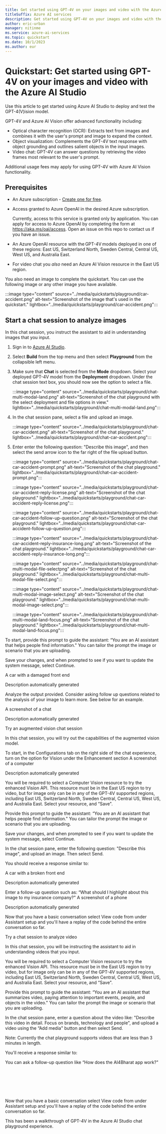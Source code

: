 ```yaml
---
title: Get started using GPT-4V on your images and video with the Azure AI Studio 
titleSuffix: Azure AI services
description: Get started using GPT-4V on your images and video with the Azure AI Studio 
author: eric-urban
manager: nitinme
ms.service: azure-ai-services
ms.topic: quickstart
ms.date: 10/1/2023
ms.author: eur
---
```



# Quickstart: Get started using GPT-4V on your images and video with the Azure AI Studio 

Use this article to get started using Azure AI Studio to deploy and test the GPT-4(V)ision model. 

GPT-4V and Azure AI Vision offer advanced functionality including:

- Optical character recognition (OCR): Extracts text from images and combines it with the user's prompt and image to expand the context. 
- Object visualization: Complements the GPT-4V text response with object grounding and outlines salient objects in the input images.
- Video chat: GPT-4V can answer questions by retrieving the video frames most relevant to the user's prompt.

Additional usage fees may apply for using GPT-4V with Azure AI Vision functionality.


## Prerequisites

- An Azure subscription - <a href="https://azure.microsoft.com/free/cognitive-services" target="_blank">Create one for free</a>.
- Access granted to Azure OpenAI in the desired Azure subscription.

    Currently, access to this service is granted only by application. You can apply for access to Azure OpenAI by completing the form at <a href="https://aka.ms/oai/access" target="_blank">https://aka.ms/oai/access</a>. Open an issue on this repo to contact us if you have an issue.

- An Azure OpenAI resource with the GPT-4V models deployed in one of these regions: East US, Switzerland North, Sweden Central, Central US, West US, and Australia East. 
- For video chat you *also* need an Azure AI Vision resource in the East US region. 

You also need an image to complete the quickstart. You can use the following image or any other image you have available. 

:::image type="content" source="../media/quickstarts/playground/car-accident.png" alt-text="Screenshot of the image that's used in the quickstart." lightbox="../media/quickstarts/playground/car-accident.png":::
 
## Start a chat session to analyze images 

In this chat session, you instruct the assistant to aid in understanding images that you input. 

1. Sign in to [Azure AI Studio](https://aka.ms/aistudio).
1. Select **Build** from the top menu and then select **Playground** from the collapsible left menu.
1. Make sure that **Chat** is selected from the **Mode** dropdown. Select your deployed GPT-4V model from the **Deployment** dropdown. Under the chat session text box, you should now see the option to select a file.

    :::image type="content" source="../media/quickstarts/playground/chat-multi-modal-land.png" alt-text="Screenshot of the chat playground with the select deployment and file options in view." lightbox="../media/quickstarts/playground/chat-multi-modal-land.png":::

1. In the chat session pane, select a file and upload an image. 

    :::image type="content" source="../media/quickstarts/playground/chat-car-accident.png" alt-text="Screenshot of the chat playground." lightbox="../media/quickstarts/playground/chat-car-accident.png":::

1. Enter enter the following question: "Describe this image", and then select the send arrow icon to the far right of the file upload button.

    :::image type="content" source="../media/quickstarts/playground/chat-car-accident-prompt.png" alt-text="Screenshot of the chat playground." lightbox="../media/quickstarts/playground/chat-car-accident-prompt.png":::


    :::image type="content" source="../media/quickstarts/playground/chat-car-accident-reply-license.png" alt-text="Screenshot of the chat playground." lightbox="../media/quickstarts/playground/chat-car-accident-reply-license.png":::

    :::image type="content" source="../media/quickstarts/playground/chat-car-accident-follow-up-question.png" alt-text="Screenshot of the chat playground." lightbox="../media/quickstarts/playground/chat-car-accident-follow-up-question.png":::


    :::image type="content" source="../media/quickstarts/playground/chat-car-accident-reply-insurance-long.png" alt-text="Screenshot of the chat playground." lightbox="../media/quickstarts/playground/chat-car-accident-reply-insurance-long.png":::




    :::image type="content" source="../media/quickstarts/playground/chat-multi-modal-file-selectpng" alt-text="Screenshot of the chat playground." lightbox="../media/quickstarts/playground/chat-multi-modal-file-select.png":::



    :::image type="content" source="../media/quickstarts/playground/chat-multi-modal-image-select.png" alt-text="Screenshot of the chat playground." lightbox="../media/quickstarts/playground/chat-multi-modal-image-select.png":::


    :::image type="content" source="../media/quickstarts/playground/chat-multi-modal-land-focus.png" alt-text="Screenshot of the chat playground." lightbox="../media/quickstarts/playground/chat-multi-modal-land-focus.png":::






To start, provide this prompt to guide the assistant: “You are an AI assistant that helps people find information." You can tailor the prompt the image or scenario that you are uploading. 

Save your changes, and when prompted to see if you want to update the system message, select Continue. 


A car with a damaged front end

Description automatically generated 
 

Analyze the output provided. Consider asking follow up questions related to the analysis of your image to learn more. See below for an example. 
 

A screenshot of a chat

Description automatically generated 
 

Try an augmented vision chat session 

In this chat session, you will try out the capabilities of the augmented vision model.  

To start, in the Configurations tab on the right side of the chat experience, turn on the option for Vision under the Enhancement section 
A screenshot of a computer

Description automatically generated 
 

You will be required to select a Computer Vision resource to try the enhanced Vision API. This resource must be in the East US region to try video, but for image only can be in any of the GPT-4V supported regions, including East US, Switzerland North, Sweden Central, Central US, West US, and Australia East. Select your resource, and “Save". 

Provide this prompt to guide the assistant: “You are an AI assistant that helps people find information." You can tailor the prompt the image or scenario that you are uploading. 

Save your changes, and when prompted to see if you want to update the system message, select Continue. 

In the chat session pane, enter the following question: "Describe this image", and upload an image. Then select Send.  

You should receive a response similar to: 

A car with a broken front end

Description automatically generated 
 

Enter a follow-up question such as: “What should I highlight about this image to my insurance company?" 
A screenshot of a phone

Description automatically generated 
 

Now that you have a basic conversation select View code from under Assistant setup and you'll have a replay of the code behind the entire conversation so far. 

 

Try a chat session to analyze video 

In this chat session, you will be instructing the assistant to aid in understanding videos that you input. 

You will be required to select a Computer Vision resource to try the enhanced Vision API. This resource must be in the East US region to try video, but for image only can be in any of the GPT-4V supported regions, including East US, Switzerland North, Sweden Central, Central US, West US, and Australia East. Select your resource, and “Save". 

Provide this prompt to guide the assistant: “You are an AI assistant that summarizes video, paying attention to important events, people, and objects in the video." You can tailor the prompt the image or scenario that you are uploading. 

In the chat session pane, enter a question about the video like: "Describe this video in detail. Focus on brands, technology and people", and upload a video using the “Add media" button and then select Send. 
 
Note: Currently the chat playground supports videos that are less than 3 minutes in length.   

 
 

You'll receive a response similar to:  
 

You can ask a follow-up question like “How does the AI4Bharat app work?"  

  

  

  

Now that you have a basic conversation select View code from under Assistant setup and you'll have a replay of the code behind the entire conversation so far. 

 

This has been a walkthrough of GPT-4V in the Azure AI Studio chat playground experience.  

 

 